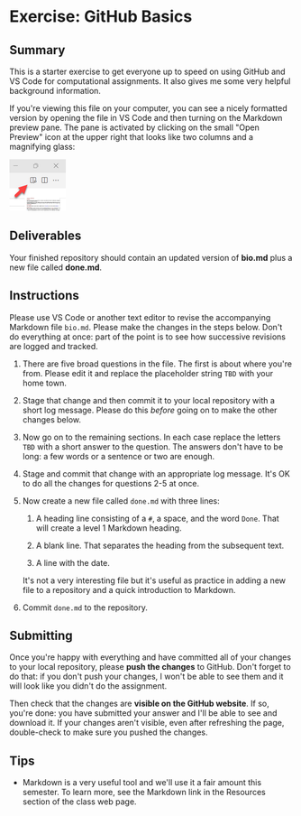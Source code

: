 # Exercise: GitHub Basics

## Summary

This is a starter exercise to get everyone up to speed on using GitHub and VS Code for computational assignments. It also gives me some very helpful background information.

If you're viewing this file on your computer, you can see a nicely formatted version by opening the file in VS Code and then turning on the Markdown preview pane. The pane is activated by clicking on the small "Open Preview" icon at the upper right that looks like two columns and a magnifying glass:

![Markdown preview icon](image1.png)

## Deliverables

Your finished repository should contain an updated version of **bio.md** plus a new file called **done.md**.

## Instructions

Please use VS Code or another text editor to revise the accompanying Markdown file `bio.md`. Please make the changes in the steps below. Don't do everything at once: part of the point is to see how successive revisions are logged and tracked.

1. There are five broad questions in the file. The first is about where you're from. Please edit it and replace the placeholder string `TBD` with your home town.

1. Stage that change and then commit it to your local repository with a short log message. Please do this *before* going on to make the other changes below.

1. Now go on to the remaining sections. In each case replace the letters `TBD` with a short answer to the question. The answers don't have to be long: a few words or a sentence or two are enough.

1. Stage and commit that change with an appropriate log message. It's OK to do all the changes for questions 2-5 at once.

1. Now create a new file called `done.md` with three lines:

    1. A heading line consisting of a `#`, a space, and the word `Done`. That will create a level 1 Markdown heading.

    2. A blank line. That separates the heading from the subsequent text.

    3. A line with the date.

    It's not a very interesting file but it's useful as practice in adding a new file to a repository and a quick introduction to Markdown.

1. Commit `done.md` to the repository.

## Submitting

Once you're happy with everything and have committed all of your changes to your local repository, please **push the changes** to GitHub. Don't forget to do that: if you don't push your changes, I won't be able to see them and it will look like you didn't do the assignment.

Then check that the changes are **visible on the GitHub website**. If so, you're done: you have submitted your answer and I'll be able to see and download it. If your changes aren't visible, even after refreshing the page, double-check to make sure you pushed the changes.

## Tips

+ Markdown is a very useful tool and we'll use it a fair amount this semester. To learn more, see the Markdown link in the Resources section of the class web page.
